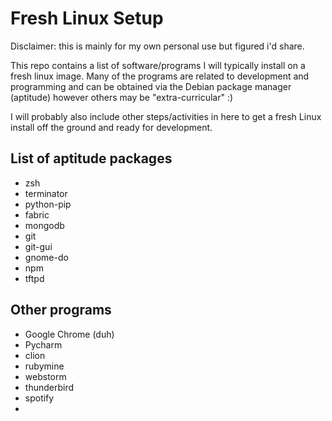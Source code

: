# Fresh Linux Setup

Disclaimer: this is mainly for my own personal use but figured i'd share.

This repo contains a list of software/programs I will typically install
on a fresh linux image.  Many of the programs are related to development
and programming and can be obtained via the Debian package manager (aptitude)
however others may be "extra-curricular" :)

I will probably also include other steps/activities in here to get a
fresh Linux install off the ground and ready for development.

## List of aptitude packages

* zsh
* terminator
* python-pip
* fabric
* mongodb
* git
* git-gui
* gnome-do
* npm
* tftpd

## Other programs

* Google Chrome (duh)
* Pycharm
* clion
* rubymine
* webstorm
* thunderbird
* spotify
* 